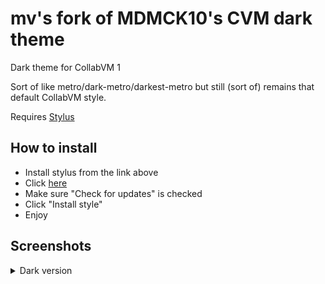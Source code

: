 # mv's fork of MDMCK10's CVM dark theme
Dark theme for CollabVM 1

Sort of like metro/dark-metro/darkest-metro but still (sort of) remains that default CollabVM style.

Requires [Stylus](https://add0n.com/stylus.html)

## How to install
* Install stylus from the link above
* Click [here](https://github.com/mvoolt/cvm-dark-theme/raw/master/cvm_dark.user.css)
* Make sure "Check for updates" is checked
* Click "Install style"
* Enjoy

## Screenshots
<details>
<summary>Dark version</summary>
<br>
<img src="https://user-images.githubusercontent.com/77506726/127814914-9a27b49b-d043-4d6e-b201-a5baf0e4dfc9.png">
</details>
